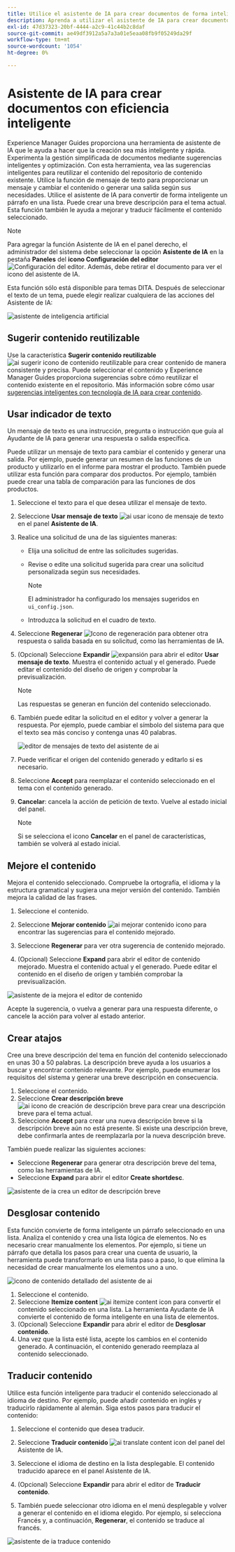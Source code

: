 ```yaml
---
title: Utilice el asistente de IA para crear documentos de forma inteligente `
description: Aprenda a utilizar el asistente de IA para crear documentos con eficiencia inteligente en el editor web.
exl-id: 47d37323-20bf-4444-a2c9-41c44b2c8daf
source-git-commit: ae49df3912a5a7a3a01e5eaa08fb9f05249da29f
workflow-type: tm+mt
source-wordcount: '1054'
ht-degree: 0%

---
```


# Asistente de IA para crear documentos con eficiencia inteligente

Experience Manager Guides proporciona una herramienta de asistente de IA que le ayuda a hacer que la creación sea más inteligente y rápida. Experimenta la gestión simplificada de documentos mediante sugerencias inteligentes y optimización. Con esta herramienta, vea las sugerencias inteligentes para reutilizar el contenido del repositorio de contenido existente. Utilice la función de mensaje de texto para proporcionar un mensaje y cambiar el contenido o generar una salida según sus necesidades. Utilice el asistente de IA para convertir de forma inteligente un párrafo en una lista. Puede crear una breve descripción para el tema actual. Esta función también le ayuda a mejorar y traducir fácilmente el contenido seleccionado.


>[!NOTE]
>
> Para agregar la función Asistente de IA en el panel derecho, el administrador del sistema debe seleccionar la opción **Asistente de IA** en la pestaña **Paneles** del **icono Configuración del editor** ![Configuración del editor](./images/editor_settings_icon.svg).
> Además, debe retirar el documento para ver el icono del asistente de IA.

Esta función sólo está disponible para temas DITA. Después de seleccionar el texto de un tema, puede elegir realizar cualquiera de las acciones del Asistente de IA:

![asistente de inteligencia artificial](./images/ai-assistant-panel.png)



## Sugerir contenido reutilizable


Use la característica **Sugerir contenido reutilizable** ![ai sugerir icono de contenido reutilizable ](./images/ai-suggest-reusable-content-icon.svg) para crear contenido de manera consistente y precisa. Puede seleccionar el contenido y Experience Manager Guides proporciona sugerencias sobre cómo reutilizar el contenido existente en el repositorio.
Más información sobre cómo usar [sugerencias inteligentes con tecnología de IA para crear contenido](authoring-ai-based-smart-suggestions.md).





## Usar indicador de texto


Un mensaje de texto es una instrucción, pregunta o instrucción que guía al Ayudante de IA para generar una respuesta o salida específica.

Puede utilizar un mensaje de texto para cambiar el contenido y generar una salida.  Por ejemplo, puede generar un resumen de las funciones de un producto y utilizarlo en el informe para mostrar el producto. También puede utilizar esta función para comparar dos productos. Por ejemplo, también puede crear una tabla de comparación para las funciones de dos productos.


1. Seleccione el texto para el que desea utilizar el mensaje de texto.
1. Seleccione **Usar mensaje de texto** ![ai usar icono de mensaje de texto](./images/ai-use-text-prompt.svg)en el panel **Asistente de IA**.
1. Realice una solicitud de una de las siguientes maneras:

   - Elija una solicitud de entre las solicitudes sugeridas.
   - Revise o edite una solicitud sugerida para crear una solicitud personalizada según sus necesidades.

     >[!NOTE]
     >
     > El administrador ha configurado los mensajes sugeridos en `ui_config.json`.

   - Introduzca la solicitud en el cuadro de texto.


1. Seleccione **Regenerar** ![Icono de regeneración](./images/refresh-icon.svg) para obtener otra respuesta o salida basada en su solicitud, como las herramientas de IA.

1. (Opcional) Seleccione **Expandir** ![expansión](./images/expand-icon.svg) para abrir el editor **Usar mensaje de texto**. Muestra el contenido actual y el generado. Puede editar el contenido del diseño de origen y comprobar la previsualización.


   >[!NOTE]
   >
   > Las respuestas se generan en función del contenido seleccionado.



1. También puede editar la solicitud en el editor y volver a generar la respuesta. Por ejemplo, puede cambiar el símbolo del sistema para que el texto sea más conciso y contenga unas 40 palabras.

   ![editor de mensajes de texto del asistente de ai](./images/ai-assisstant-text-prompt.png)

1. Puede verificar el origen del contenido generado y editarlo si es necesario.

1. Seleccione **Accept** para reemplazar el contenido seleccionado en el tema con el contenido generado.
1. **Cancelar**: cancela la acción de petición de texto. Vuelve al estado inicial del panel.

   >[!NOTE]
   >
   > Si se selecciona el icono **Cancelar** en el panel de características, también se volverá al estado inicial.

## Mejore el contenido


Mejora el contenido seleccionado. Compruebe la ortografía, el idioma y la estructura gramatical y sugiera una mejor versión del contenido. También mejora la calidad de las frases.

1. Seleccione el contenido.
1. Seleccione **Mejorar contenido** ![ai mejorar contenido icono](./images/ai-improve-icon.svg) para encontrar las sugerencias para el contenido mejorado.
1. Seleccione **Regenerar** para ver otra sugerencia de contenido mejorado.

1. (Opcional) Seleccione **Expand** para abrir el editor de contenido mejorado. Muestra el contenido actual y el generado. Puede editar el contenido en el diseño de origen y también comprobar la previsualización.



![asistente de ia mejora el editor de contenido](./images/ai-assisstant-improve-content.png)

Acepte la sugerencia, o vuelva a generar para una respuesta diferente, o cancele la acción para volver al estado anterior.





## Crear atajos

Cree una breve descripción del tema en función del contenido seleccionado en unas 30 a 50 palabras. La descripción breve ayuda a los usuarios a buscar y encontrar contenido relevante.
Por ejemplo, puede enumerar los requisitos del sistema y generar una breve descripción en consecuencia.



1. Seleccione el contenido.
1. Seleccione **Crear descripción breve** ![ai icono de creación de descripción breve](./images/ai-create-shortdesc-icon.svg) para crear una descripción breve para el tema actual.
1. Seleccione **Accept** para crear una nueva descripción breve si la descripción breve aún no está presente. Si existe una descripción breve, debe confirmarla antes de reemplazarla por la nueva descripción breve.

También puede realizar las siguientes acciones:

- Seleccione **Regenerar** para generar otra descripción breve del tema, como las herramientas de IA.
- Seleccione **Expand** para abrir el editor **Create shortdesc**.

![asistente de ia crea un editor de descripción breve](./images/ai-assistant-create-short-desc.png)




## Desglosar contenido

Esta función convierte de forma inteligente un párrafo seleccionado en una lista.  Analiza el contenido y crea una lista lógica de elementos. No es necesario crear manualmente los elementos. Por ejemplo, si tiene un párrafo que detalla los pasos para crear una cuenta de usuario, la herramienta puede transformarlo en una lista paso a paso, lo que elimina la necesidad de crear manualmente los elementos uno a uno.

![icono de contenido detallado del asistente de ai](./images/ai-assisstant-itemise-content.png)



1. Seleccione el contenido.
1. Seleccione **Itemize content** ![ai itemize content icon](./images/ai-itemize-icon.svg) para convertir el contenido seleccionado en una lista.
La herramienta Ayudante de IA convierte el contenido de forma inteligente en una lista de elementos.
1. (Opcional) Seleccione **Expandir** para abrir el editor de **Desglosar contenido**.
1. Una vez que la lista esté lista, acepte los cambios en el contenido generado. A continuación, el contenido generado reemplaza al contenido seleccionado.



## Traducir contenido

Utilice esta función inteligente para traducir el contenido seleccionado al idioma de destino. Por ejemplo, puede añadir contenido en inglés y traducirlo rápidamente al alemán.
Siga estos pasos para traducir el contenido:

1. Seleccione el contenido que desea traducir.
1. Seleccione **Traducir contenido** ![ai translate content icon](./images/ai-translate-content-icon.svg) del panel del Asistente de IA.
1. Seleccione el idioma de destino en la lista desplegable. El contenido traducido aparece en el panel Asistente de IA.

1. (Opcional) Seleccione **Expandir** para abrir el editor de **Traducir contenido**.
1. También puede seleccionar otro idioma en el menú desplegable y volver a generar el contenido en el idioma elegido. Por ejemplo, si selecciona Francés y, a continuación, **Regenerar**, el contenido se traduce al francés.

![asistente de ia traduce contenido](./images/ai-assisstant-translate-content.png)
